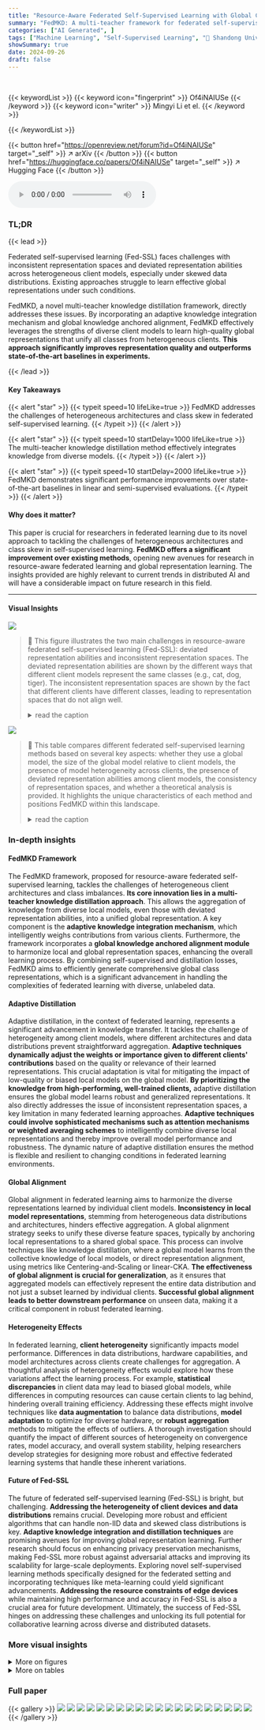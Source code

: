 ```yaml
---
title: "Resource-Aware Federated Self-Supervised Learning with Global Class Representations"
summary: "FedMKD: A multi-teacher framework for federated self-supervised learning, enabling global class representations even with diverse client models and skewed data distributions."
categories: ["AI Generated", ]
tags: ["Machine Learning", "Self-Supervised Learning", "🏢 Shandong University",]
showSummary: true
date: 2024-09-26
draft: false
---
```


<br>

{{< keywordList >}}
{{< keyword icon="fingerprint" >}} Of4iNAIUSe {{< /keyword >}}
{{< keyword icon="writer" >}} Mingyi Li et el. {{< /keyword >}}
 
{{< /keywordList >}}

{{< button href="https://openreview.net/forum?id=Of4iNAIUSe" target="_self" >}}
↗ arXiv
{{< /button >}}
{{< button href="https://huggingface.co/papers/Of4iNAIUSe" target="_self" >}}
↗ Hugging Face
{{< /button >}}



<audio controls>
    <source src="https://ai-paper-reviewer.com/Of4iNAIUSe/podcast.wav" type="audio/wav">
    Your browser does not support the audio element.
</audio>


### TL;DR


{{< lead >}}

Federated self-supervised learning (Fed-SSL) faces challenges with inconsistent representation spaces and deviated representation abilities across heterogeneous client models, especially under skewed data distributions. Existing approaches struggle to learn effective global representations under such conditions.

FedMKD, a novel multi-teacher knowledge distillation framework, directly addresses these issues. By incorporating an adaptive knowledge integration mechanism and global knowledge anchored alignment, FedMKD effectively leverages the strengths of diverse client models to learn high-quality global representations that unify all classes from heterogeneous clients.  **This approach significantly improves representation quality and outperforms state-of-the-art baselines in experiments.**

{{< /lead >}}


#### Key Takeaways

{{< alert "star" >}}
{{< typeit speed=10 lifeLike=true >}} FedMKD addresses the challenges of heterogeneous architectures and class skew in federated self-supervised learning. {{< /typeit >}}
{{< /alert >}}

{{< alert "star" >}}
{{< typeit speed=10 startDelay=1000 lifeLike=true >}} The multi-teacher knowledge distillation method effectively integrates knowledge from diverse models. {{< /typeit >}}
{{< /alert >}}

{{< alert "star" >}}
{{< typeit speed=10 startDelay=2000 lifeLike=true >}} FedMKD demonstrates significant performance improvements over state-of-the-art baselines in linear and semi-supervised evaluations. {{< /typeit >}}
{{< /alert >}}

#### Why does it matter?
This paper is crucial for researchers in federated learning due to its novel approach to tackling the challenges of heterogeneous architectures and class skew in self-supervised learning.  **FedMKD offers a significant improvement over existing methods**, opening new avenues for research in resource-aware federated learning and global representation learning.  The insights provided are highly relevant to current trends in distributed AI and will have a considerable impact on future research in this field.

------
#### Visual Insights



![](https://ai-paper-reviewer.com/Of4iNAIUSe/figures_0_1.jpg)

> 🔼 This figure illustrates the two main challenges in resource-aware federated self-supervised learning (Fed-SSL): deviated representation abilities and inconsistent representation spaces.  The deviated representation abilities are shown by the different ways that different client models represent the same classes (e.g., cat, dog, tiger). The inconsistent representation spaces are shown by the fact that different clients have different classes, leading to representation spaces that do not align well.
> <details>
> <summary>read the caption</summary>
> Figure 1: Illustrations of main challenges in resource-aware Fed-SSL.
> </details>





![](https://ai-paper-reviewer.com/Of4iNAIUSe/tables_2_1.jpg)

> 🔼 This table compares different federated self-supervised learning methods based on several key aspects: whether they use a global model, the size of the global model relative to client models, the presence of model heterogeneity across clients, the presence of deviated representation abilities among client models, the consistency of representation spaces, and whether a theoretical analysis is provided.  It highlights the unique characteristics of each method and positions FedMKD within this landscape.
> <details>
> <summary>read the caption</summary>
> Table 1: Comparison of federated self-supervised learning methods.
> </details>





### In-depth insights


#### FedMKD Framework
The FedMKD framework, proposed for resource-aware federated self-supervised learning, tackles the challenges of heterogeneous client architectures and class imbalances.  **Its core innovation lies in a multi-teacher knowledge distillation approach**. This allows the aggregation of knowledge from diverse local models, even those with deviated representation abilities, into a unified global representation.  A key component is the **adaptive knowledge integration mechanism**, which intelligently weighs contributions from various clients.  Furthermore, the framework incorporates a **global knowledge anchored alignment module** to harmonize local and global representation spaces, enhancing the overall learning process. By combining self-supervised and distillation losses, FedMKD aims to efficiently generate comprehensive global class representations, which is a significant advancement in handling the complexities of federated learning with diverse, unlabeled data.

#### Adaptive Distillation
Adaptive distillation, in the context of federated learning, represents a significant advancement in knowledge transfer.  It tackles the challenge of heterogeneity among client models, where different architectures and data distributions prevent straightforward aggregation. **Adaptive techniques dynamically adjust the weights or importance given to different clients' contributions** based on the quality or relevance of their learned representations. This crucial adaptation is vital for mitigating the impact of low-quality or biased local models on the global model. **By prioritizing the knowledge from high-performing, well-trained clients,** adaptive distillation ensures the global model learns robust and generalized representations.  It also directly addresses the issue of inconsistent representation spaces, a key limitation in many federated learning approaches. **Adaptive techniques could involve sophisticated mechanisms such as attention mechanisms or weighted averaging schemes** to intelligently combine diverse local representations and thereby improve overall model performance and robustness. The dynamic nature of adaptive distillation ensures the method is flexible and resilient to changing conditions in federated learning environments.

#### Global Alignment
Global alignment in federated learning aims to harmonize the diverse representations learned by individual client models.  **Inconsistency in local model representations**, stemming from heterogeneous data distributions and architectures, hinders effective aggregation.  A global alignment strategy seeks to unify these diverse feature spaces, typically by anchoring local representations to a shared global space. This process can involve techniques like knowledge distillation, where a global model learns from the collective knowledge of local models, or direct representation alignment, using metrics like Centering-and-Scaling or linear-CKA.  **The effectiveness of global alignment is crucial for generalization**, as it ensures that aggregated models can effectively represent the entire data distribution and not just a subset learned by individual clients. **Successful global alignment leads to better downstream performance** on unseen data, making it a critical component in robust federated learning.

#### Heterogeneity Effects
In federated learning, **client heterogeneity** significantly impacts model performance.  Differences in data distributions, hardware capabilities, and model architectures across clients create challenges for aggregation.  A thoughtful analysis of heterogeneity effects would explore how these variations affect the learning process. For example, **statistical discrepancies** in client data may lead to biased global models, while differences in computing resources can cause certain clients to lag behind, hindering overall training efficiency.  Addressing these effects might involve techniques like **data augmentation** to balance data distributions, **model adaptation** to optimize for diverse hardware, or **robust aggregation** methods to mitigate the effects of outliers. A thorough investigation should quantify the impact of different sources of heterogeneity on convergence rates, model accuracy, and overall system stability, helping researchers develop strategies for designing more robust and effective federated learning systems that handle these inherent variations.

#### Future of Fed-SSL
The future of federated self-supervised learning (Fed-SSL) is bright, but challenging.  **Addressing the heterogeneity of client devices and data distributions** remains crucial.  Developing more robust and efficient algorithms that can handle non-IID data and skewed class distributions is key.  **Adaptive knowledge integration and distillation techniques** are promising avenues for improving global representation learning.  Further research should focus on enhancing privacy preservation mechanisms, making Fed-SSL more robust against adversarial attacks and improving its scalability for large-scale deployments. Exploring novel self-supervised learning methods specifically designed for the federated setting and incorporating techniques like meta-learning could yield significant advancements. **Addressing the resource constraints of edge devices** while maintaining high performance and accuracy in Fed-SSL is also a crucial area for future development. Ultimately, the success of Fed-SSL hinges on addressing these challenges and unlocking its full potential for collaborative learning across diverse and distributed datasets.


### More visual insights

<details>
<summary>More on figures
</summary>


![](https://ai-paper-reviewer.com/Of4iNAIUSe/figures_1_1.jpg)

> 🔼 This figure illustrates the main challenges in resource-aware federated self-supervised learning (Fed-SSL).  Specifically, it highlights the issues of deviated representation abilities and inconsistent representation spaces arising from heterogeneous client models and class skew.  Client A, B, and C represent different clients with varying model architectures and data distributions. Each client's representation space shows how their models encode similar classes (cat, dog, tiger) differently, leading to inconsistencies when attempting to combine these representations into a unified global representation space on the server.
> <details>
> <summary>read the caption</summary>
> Figure 1: Illustrations of main challenges in resource-aware Fed-SSL.
> </details>



![](https://ai-paper-reviewer.com/Of4iNAIUSe/figures_3_1.jpg)

> 🔼 This figure illustrates the workflow of the proposed FedMKD framework.  It shows how each client initializes its model based on available resources, trains it using local unlabeled data, and then the server aggregates the knowledge from different clients using a multi-teacher adaptive knowledge integration distillation method. The server then trains a global model and updates the client models using a global anchored alignment module.
> <details>
> <summary>read the caption</summary>
> Figure 2: The overall framework of FedMKD. Clients initialize the model architecture based on the local resource, then self-supervised train the local model using unlabeled local data. The server uses the multi-teacher adaptive knowledge integration distillation to aggregate positive local knowledge to train the global model and then updates local models again according to the alignment module.
> </details>



![](https://ai-paper-reviewer.com/Of4iNAIUSe/figures_5_1.jpg)

> 🔼 This figure displays t-distributed stochastic neighbor embedding (t-SNE) visualizations of hidden vector representations learned by different models on the CIFAR-10 dataset.  The visualizations show how different models represent data points in a lower dimensional space.  Panel (a) shows the results of standalone training (a single model trained on the full dataset), (b) shows results from the MOON algorithm trained on a partial public dataset, (c) shows results from the FedMKD algorithm trained on an IID (independently and identically distributed) public dataset and (d) shows the results from the FedMKD algorithm trained on a partial public dataset. The IID setting ensures each client has an equal number of samples from each class. The visualizations reveal differences in how the models cluster the data, demonstrating the impact of training methodologies on data representation.
> <details>
> <summary>read the caption</summary>
> Figure 3: T-SNE visualizations of hidden vectors from different models on CIFAR-10, the data distribution of clients is IID.
> </details>



![](https://ai-paper-reviewer.com/Of4iNAIUSe/figures_8_1.jpg)

> 🔼 This figure shows the improvement of client model performance after participating in federated learning using the FedMKD framework.  It compares the testing accuracy of standalone local model training versus the performance of the same clients when trained using FedMKD. The results demonstrate that participating in federated training with FedMKD improves the accuracy of the client models, even for those with different architectures.
> <details>
> <summary>read the caption</summary>
> Figure 4: Improvement of clients after involving our proposed FedMKD.
> </details>



![](https://ai-paper-reviewer.com/Of4iNAIUSe/figures_8_2.jpg)

> 🔼 This figure shows LDA visualizations of hidden vectors from different models on CIFAR-10.  The left panel illustrates the inconsistent representation spaces between different clients (Client A and Client B) before the application of the FedMKD method.  Overlapping classes such as 'cat' and 'dog' highlight this inconsistency.  The right panel demonstrates how FedMKD creates a unified representation space for the global model, where classes are clearly separated, resolving the inconsistency present in the client-side models.
> <details>
> <summary>read the caption</summary>
> Figure 5: LDA visualizations of hidden vectors from different models on CIFAR-10.
> </details>



![](https://ai-paper-reviewer.com/Of4iNAIUSe/figures_15_1.jpg)

> 🔼 This figure displays t-distributed stochastic neighbor embedding (t-SNE) visualizations, a dimensionality reduction technique, of feature vectors obtained from various models trained on the CIFAR-10 dataset.  The visualizations help illustrate the learned representation spaces produced by different training methods. Panel (a) shows results from standalone training, (b) shows results from MOON (a baseline method) trained using a partial public dataset, (c) shows results from FedMKD (the proposed method) trained using an independent and identically distributed (IID) public dataset, and (d) shows results from FedMKD trained using a partial public dataset. The visualizations show how well the different methods are able to cluster similar images together, giving a visual representation of their performance in learning effective and compact image representations.
> <details>
> <summary>read the caption</summary>
> Figure 3: T-SNE visualizations of hidden vectors from different models on CIFAR-10, the data distribution of clients is IID.
> </details>



![](https://ai-paper-reviewer.com/Of4iNAIUSe/figures_19_1.jpg)

> 🔼 This figure shows t-SNE visualizations of hidden vectors learned by different models on the CIFAR-10 dataset.  The data distribution across clients is IID (independent and identically distributed).  The visualizations compare the hidden vector representations learned under different training scenarios: standalone training, MOON on a partial public dataset, FedMKD on an IID public dataset, and FedMKD on a partial public dataset. The visual separation of clusters indicates how well the different models learn to separate the different classes.
> <details>
> <summary>read the caption</summary>
> Figure 3: T-SNE visualizations of hidden vectors from different models on CIFAR-10, the data distribution of clients is IID.
> </details>



![](https://ai-paper-reviewer.com/Of4iNAIUSe/figures_19_2.jpg)

> 🔼 This figure shows t-SNE visualizations of hidden vectors from different models trained on the CIFAR-10 dataset.  The visualizations compare the feature representations learned by different models under various training conditions (standalone training, MOON on a partial public dataset, FedMKD on an IID public dataset, and FedMKD on a partial public dataset). The goal is to illustrate the impact of the training method and data distribution on the resulting feature representations. The IID (independent and identically distributed) data distribution among clients implies that all clients have similar data distributions.
> <details>
> <summary>read the caption</summary>
> Figure 3: T-SNE visualizations of hidden vectors from different models on CIFAR-10, the data distribution of clients is IID.
> </details>



</details>




<details>
<summary>More on tables
</summary>


![](https://ai-paper-reviewer.com/Of4iNAIUSe/tables_6_1.jpg)
> 🔼 This table presents a comparison of the top-1 accuracy achieved by various federated self-supervised learning methods on CIFAR-10 and CIFAR-100 datasets using linear probing.  The results are broken down by dataset (CIFAR-10, CIFAR-100), data distribution (IID, Class, Dir(β=0.5)), and whether a public dataset was used.  The best performing model for each configuration is shown in bold, with the second-best underlined. A hyphen indicates when a method is not applicable for a given setting.
> <details>
> <summary>read the caption</summary>
> Table 2: Top-1 accuracy comparison under linear probing on CIFAR datasets with best model performance in bold and second-best results with underlines. '-' means this method is not suitable for the experiment setting.
> </details>

![](https://ai-paper-reviewer.com/Of4iNAIUSe/tables_7_1.jpg)
> 🔼 This table compares the Top-1 accuracy of various federated self-supervised learning methods on CIFAR-10 and CIFAR-100 datasets using linear probing.  The results are categorized by the type of public dataset used (IID or Partial), data distribution (IID, Dir(β=0.5), Class), and the specific method used. The best and second-best performing models for each configuration are highlighted.
> <details>
> <summary>read the caption</summary>
> Table 2: Top-1 accuracy comparison under linear probing on CIFAR datasets with best model performance in bold and second-best results with underlines. '-' means this method is not suitable for the experiment setting.
> </details>

![](https://ai-paper-reviewer.com/Of4iNAIUSe/tables_8_1.jpg)
> 🔼 This table presents the results of ablation studies conducted on the FedMKD model.  It shows the impact of removing key components of the FedMKD framework, such as the KL-divergence loss, adaptive knowledge integration, and global knowledge anchored alignment. By comparing the performance of the full FedMKD model against these variants, the table demonstrates the contribution of each component to the overall performance.  The results are presented separately for CIFAR-10 and CIFAR-100 datasets, with both class and IID data distributions.
> <details>
> <summary>read the caption</summary>
> Table 4: Experimental results on ablation studies of FedMKD with best model performance in bold.
> </details>

![](https://ai-paper-reviewer.com/Of4iNAIUSe/tables_9_1.jpg)
> 🔼 This table presents the results of experiments conducted to evaluate the scalability of the FedMKD algorithm.  The performance (linear and semi-supervised results) of FedMKD is measured across varying numbers of clients (5, 10, and 30).  The results show the impact of increasing the number of clients on the algorithm's performance.
> <details>
> <summary>read the caption</summary>
> Table 5: Experimental results on scalability studies of FedMKD.
> </details>

![](https://ai-paper-reviewer.com/Of4iNAIUSe/tables_17_1.jpg)
> 🔼 This table presents a comparison of the top-1 accuracy achieved by different federated self-supervised learning methods on CIFAR-10 and CIFAR-100 datasets using linear probing.  The results are categorized by the type of public dataset used (IID or Partial), data distribution (IID, Dir(β=0.1), Dir(β=0.5), and Class), and the specific method. The best and second-best performances for each setting are highlighted.  A dash indicates that the particular method is not applicable to a given experimental condition.
> <details>
> <summary>read the caption</summary>
> Table 2: Top-1 accuracy comparison under linear probing on CIFAR datasets with best model performance in bold and second-best results with underlines. '-' means this method is not suitable for the experiment setting.
> </details>

![](https://ai-paper-reviewer.com/Of4iNAIUSe/tables_17_2.jpg)
> 🔼 This table presents a comparison of the top-1 accuracy achieved by different federated self-supervised learning methods on CIFAR-10 and CIFAR-100 datasets.  The accuracy is measured using linear probing, and the best and second-best results for each setting (IID, Class, Dir(β=0.5)) and dataset are highlighted.  The table also indicates which methods are not applicable for specific settings.
> <details>
> <summary>read the caption</summary>
> Table 2: Top-1 accuracy comparison under linear probing on CIFAR datasets with best model performance in bold and second-best results with underlines. '-' means this method is not suitable for the experiment setting.
> </details>

![](https://ai-paper-reviewer.com/Of4iNAIUSe/tables_18_1.jpg)
> 🔼 This table compares the performance of different federated self-supervised learning methods on CIFAR-10 and CIFAR-100 datasets. The methods are evaluated under three different data distributions (IID, Class, and Dirichlet with β=0.5).  The table shows the top-1 accuracy achieved by each method using linear probing. The best and second-best results are highlighted for each setting.
> <details>
> <summary>read the caption</summary>
> Table 2: Top-1 accuracy comparison under linear probing on CIFAR datasets with best model performance in bold and second-best results with underlines. '-' means this method is not suitable for the experiment setting.
> </details>

![](https://ai-paper-reviewer.com/Of4iNAIUSe/tables_18_2.jpg)
> 🔼 This table compares the Top-1 accuracy of various federated self-supervised learning methods on CIFAR-10 and CIFAR-100 datasets using linear probing.  The results are shown for different public dataset types ('IID' and 'Partial'), class distributions (IID, Dir(β=0.1), Dir(β=0.5)), and model settings.  The best and second-best performing methods for each scenario are highlighted.  A '-' indicates the method wasn't applicable for a given setup.
> <details>
> <summary>read the caption</summary>
> Table 2: Top-1 accuracy comparison under linear probing on CIFAR datasets with best model performance in bold and second-best results with underlines. '-' means this method is not suitable for the experiment setting.
> </details>

![](https://ai-paper-reviewer.com/Of4iNAIUSe/tables_19_1.jpg)
> 🔼 This table compares the communication and storage costs of the proposed FedMKD method with several baseline federated self-supervised learning methods.  The communication cost represents the amount of data transferred during model training, while the storage cost indicates the amount of memory required to store model parameters.  The table breaks down these costs separately for models using ResNet18 and VGG9 architectures. This helps understand the efficiency of FedMKD concerning resource utilization during the federated learning process.
> <details>
> <summary>read the caption</summary>
> Table 10: Communication and storage cost comparison of FedMKD and several baselines.
> </details>

</details>




### Full paper

{{< gallery >}}
<img src="https://ai-paper-reviewer.com/Of4iNAIUSe/1.png" class="grid-w50 md:grid-w33 xl:grid-w25" />
<img src="https://ai-paper-reviewer.com/Of4iNAIUSe/2.png" class="grid-w50 md:grid-w33 xl:grid-w25" />
<img src="https://ai-paper-reviewer.com/Of4iNAIUSe/3.png" class="grid-w50 md:grid-w33 xl:grid-w25" />
<img src="https://ai-paper-reviewer.com/Of4iNAIUSe/4.png" class="grid-w50 md:grid-w33 xl:grid-w25" />
<img src="https://ai-paper-reviewer.com/Of4iNAIUSe/5.png" class="grid-w50 md:grid-w33 xl:grid-w25" />
<img src="https://ai-paper-reviewer.com/Of4iNAIUSe/6.png" class="grid-w50 md:grid-w33 xl:grid-w25" />
<img src="https://ai-paper-reviewer.com/Of4iNAIUSe/7.png" class="grid-w50 md:grid-w33 xl:grid-w25" />
<img src="https://ai-paper-reviewer.com/Of4iNAIUSe/8.png" class="grid-w50 md:grid-w33 xl:grid-w25" />
<img src="https://ai-paper-reviewer.com/Of4iNAIUSe/9.png" class="grid-w50 md:grid-w33 xl:grid-w25" />
<img src="https://ai-paper-reviewer.com/Of4iNAIUSe/10.png" class="grid-w50 md:grid-w33 xl:grid-w25" />
<img src="https://ai-paper-reviewer.com/Of4iNAIUSe/11.png" class="grid-w50 md:grid-w33 xl:grid-w25" />
<img src="https://ai-paper-reviewer.com/Of4iNAIUSe/12.png" class="grid-w50 md:grid-w33 xl:grid-w25" />
<img src="https://ai-paper-reviewer.com/Of4iNAIUSe/13.png" class="grid-w50 md:grid-w33 xl:grid-w25" />
<img src="https://ai-paper-reviewer.com/Of4iNAIUSe/14.png" class="grid-w50 md:grid-w33 xl:grid-w25" />
<img src="https://ai-paper-reviewer.com/Of4iNAIUSe/15.png" class="grid-w50 md:grid-w33 xl:grid-w25" />
<img src="https://ai-paper-reviewer.com/Of4iNAIUSe/16.png" class="grid-w50 md:grid-w33 xl:grid-w25" />
<img src="https://ai-paper-reviewer.com/Of4iNAIUSe/17.png" class="grid-w50 md:grid-w33 xl:grid-w25" />
<img src="https://ai-paper-reviewer.com/Of4iNAIUSe/18.png" class="grid-w50 md:grid-w33 xl:grid-w25" />
<img src="https://ai-paper-reviewer.com/Of4iNAIUSe/19.png" class="grid-w50 md:grid-w33 xl:grid-w25" />
<img src="https://ai-paper-reviewer.com/Of4iNAIUSe/20.png" class="grid-w50 md:grid-w33 xl:grid-w25" />
{{< /gallery >}}
